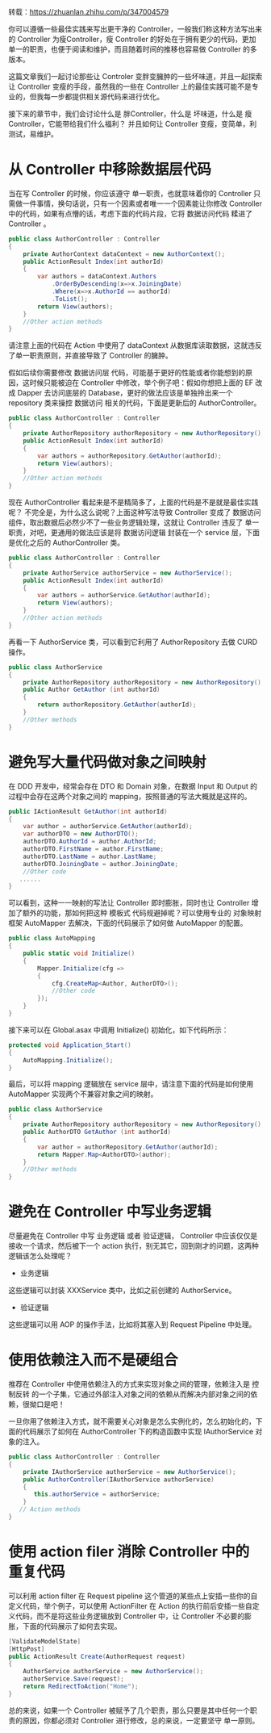 转载：https://zhuanlan.zhihu.com/p/347004579

你可以遵循一些最佳实践来写出更干净的 Controller，一般我们称这种方法写出来的 Controller 为瘦Controller，瘦 Controller 的好处在于拥有更少的代码，更加单一的职责，也便于阅读和维护，而且随着时间的推移也容易做 Controller 的多版本。

这篇文章我们一起讨论那些让 Controler 变胖变臃肿的一些坏味道，并且一起探索让 Controller 变瘦的手段，虽然我的一些在 Controller 上的最佳实践可能不是专业的，但我每一步都提供相关源代码来进行优化。

接下来的章节中，我们会讨论什么是 胖Controller，什么是 坏味道，什么是 瘦Controller，它能带给我们什么福利？ 并且如何让 Controller 变瘦，变简单，利测试，易维护。

# 从 Controller 中移除数据层代码

当在写 Controller 的时候，你应该遵守 单一职责，也就意味着你的 Controller 只需做一件事情，换句话说，只有一个因素或者唯一一个因素能让你修改 Controller 中的代码，如果有点懵的话，考虑下面的代码片段，它将 数据访问代码 糅进了 Controller 。

```c#
public class AuthorController : Controller
{
    private AuthorContext dataContext = new AuthorContext();
    public ActionResult Index(int authorId)
    {
        var authors = dataContext.Authors
            .OrderByDescending(x=>x.JoiningDate)
            .Where(x=>x.AuthorId == authorId)
            .ToList();
        return View(authors);
    }
    //Other action methods
}
```

请注意上面的代码在 Action 中使用了 dataContext 从数据库读取数据，这就违反了单一职责原则，并直接导致了 Controller 的臃肿。

假如后续你需要修改 数据访问层 代码，可能基于更好的性能或者你能想到的原因，这时候只能被迫在 Controller 中修改，举个例子吧：假如你想把上面的 EF 改成 Dapper 去访问底层的 Database，更好的做法应该是单独拎出来一个 repository 类来操控 数据访问 相关的代码，下面是更新后的 AuthorController。

```c#
public class AuthorController : Controller
{
    private AuthorRepository authorRepository = new AuthorRepository();
    public ActionResult Index(int authorId)
    {
        var authors = authorRepository.GetAuthor(authorId);
        return View(authors);
    }
    //Other action methods
}
```

现在 AuthorController 看起来是不是精简多了，上面的代码是不是就是最佳实践呢？ 不完全是，为什么这么说呢？上面这种写法导致 Controller 变成了 数据访问组件，取出数据后必然少不了一些业务逻辑处理，这就让 Controller 违反了 单一职责，对吧，更通用的做法应该是将 数据访问逻辑 封装在一个 service 层，下面是优化之后的 AuthorController 类。

```c#
public class AuthorController : Controller
{
    private AuthorService authorService = new AuthorService();
    public ActionResult Index(int authorId)
    {
        var authors = authorService.GetAuthor(authorId);
        return View(authors);
    }
    //Other action methods
}
```

再看一下 AuthorService 类，可以看到它利用了 AuthorRepository 去做 CURD 操作。

```c#
public class AuthorService
{
    private AuthorRepository authorRepository = new AuthorRepository();
    public Author GetAuthor (int authorId)
    {
        return authorRepository.GetAuthor(authorId);
    }
    //Other methods
}
```

# 避免写大量代码做对象之间映射

在 DDD 开发中，经常会存在 DTO 和 Domain 对象，在数据 Input 和 Output 的过程中会存在这两个对象之间的 mapping，按照普通的写法大概就是这样的。

```c#
public IActionResult GetAuthor(int authorId)
{
    var author = authorService.GetAuthor(authorId);
    var authorDTO = new AuthorDTO();
    authorDTO.AuthorId = author.AuthorId;
    authorDTO.FirstName = author.FirstName;
    authorDTO.LastName = author.LastName;
    authorDTO.JoiningDate = author.JoiningDate;
    //Other code
   ......
}
```

可以看到，这种一一映射的写法让 Controller 即时膨胀，同时也让 Controller 增加了额外的功能，那如何把这种 模板式 代码规避掉呢？可以使用专业的 对象映射框架 AutoMapper 去解决，下面的代码展示了如何做 AutoMapper 的配置。

```c#
public class AutoMapping
{
    public static void Initialize()
    {
        Mapper.Initialize(cfg =>
        {
            cfg.CreateMap<Author, AuthorDTO>();
            //Other code            
        });
    }
}
```

接下来可以在 Global.asax 中调用 Initialize() 初始化，如下代码所示：

```c#
protected void Application_Start()
{
    AutoMapping.Initialize();         
}
```

最后，可以将 mapping 逻辑放在 service 层中，请注意下面的代码是如何使用 AutoMapper 实现两个不兼容对象之间的映射。

```c#
public class AuthorService
{
    private AuthorRepository authorRepository = new AuthorRepository();
    public AuthorDTO GetAuthor (int authorId)
    {
        var author = authorRepository.GetAuthor(authorId);
        return Mapper.Map<AuthorDTO>(author);
    }
    //Other methods
}
```

# 避免在 Controller 中写业务逻辑

尽量避免在 Controller 中写 业务逻辑 或者 验证逻辑， Controller 中应该仅仅是接收一个请求，然后被下一个 action 执行，别无其它，回到刚才的问题，这两种逻辑该怎么处理呢？

- 业务逻辑

这些逻辑可以封装 XXXService 类中，比如之前创建的 AuthorService。

- 验证逻辑

这些逻辑可以用 AOP 的操作手法，比如将其塞入到 Request Pipeline 中处理。

# 使用依赖注入而不是硬组合

推荐在 Controller 中使用依赖注入的方式来实现对象之间的管理，依赖注入是 控制反转 的一个子集，它通过外部注入对象之间的依赖从而解决内部对象之间的依赖，很拗口是吧！

一旦你用了依赖注入方式，就不需要关心对象是怎么实例化的，怎么初始化的，下面的代码展示了如何在 AuthorController 下的构造函数中实现 IAuthorService 对象的注入。

```c#
public class AuthorController : Controller
{
    private IAuthorService authorService = new AuthorService();
    public AuthorController(IAuthorService authorService)
    {
       this.authorService = authorService;
    }
   // Action methods
}
```

# 使用 action filer 消除 Controller 中的重复代码

可以利用 action filter 在 Request pipeline 这个管道的某些点上安插一些你的自定义代码，举个例子，可以使用 ActionFilter 在 Action 的执行前后安插一些自定义代码，而不是将这些业务逻辑放到 Controller 中，让 Controller 不必要的膨胀，下面的代码展示了如何去实现。

```c#
[ValidateModelState]
[HttpPost]
public ActionResult Create(AuthorRequest request)
{
    AuthorService authorService = new AuthorService();
    authorService.Save(request);
    return RedirectToAction("Home");
}
```

总的来说，如果一个 Controller 被赋予了几个职责，那么只要是其中任何一个职责的原因，你都必须对 Controller 进行修改，总的来说，一定要坚守 单一原则。
